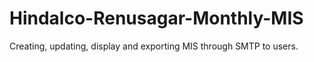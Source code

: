 # Hindalco-Renusagar-Monthly-MIS
Creating, updating, display and exporting MIS through SMTP to users.
